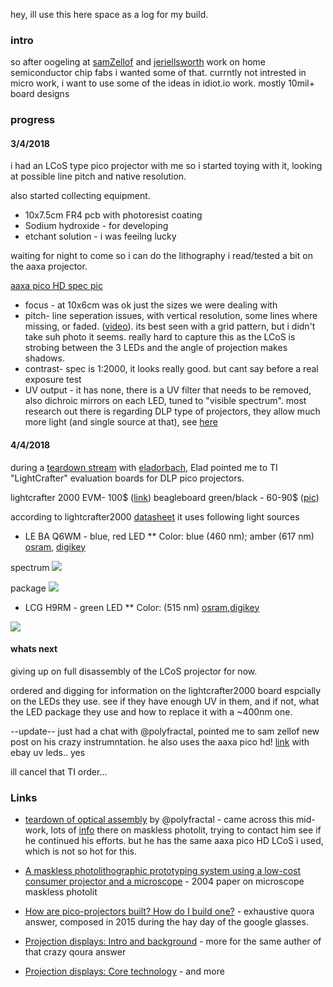 hey, ill use this here space as a log for my build.

### intro
so after oogeling at [samZellof](https://www.youtube.com/watch?v=TrmqZ0hgAXk) and [jeriellsworth](https://www.youtube.com/watch?v=w_znRopGtbE) work on home semiconductor chip fabs i wanted some of that. currntly not intrested in micro work, i want to use some of the ideas in idiot.io work. mostly 10mil+ board designs

### progress
#### 3/4/2018
i had an LCoS type pico projector with me so i started toying with it, looking at possible line pitch and native resolution. 

also started collecting equipment.
 
 * 10x7.5cm FR4 pcb with photoresist coating
 * Sodium hydroxide - for developing 
 * etchant solution - i was feeilng lucky

waiting for night to come so i can do the lithography i read/tested a bit on the aaxa projector.

[aaxa pico HD spec pic](https://i.imgur.com/abyuRuq.png)

* focus - at 10x6cm was ok just the sizes we were dealing with
* pitch- line seperation issues, with vertical resolution, some lines where missing, or faded.  ([video](https://photos.app.goo.gl/Z30P2FHup9IhtfJ62)). its best seen with a grid pattern, but i didn't take suh photo it seems. really hard to capture this as the LCoS is strobing between the 3 LEDs and the angle of projection makes shadows. 
* contrast- spec is 1:2000, it looks really good. but cant say before a real exposure test
* UV output - it has none, there is a UV filter that needs to be removed, also dichroic mirrors on each LED, tuned to "visible spectrum". most research out there is regarding DLP type of projectors, they allow much more light (and single source at that), see [here](https://sites.google.com/site/passive3d/Downhome/Topic1/part1knowledgerepresentationinprolog20)

#### 4/4/2018
during a [teardown stream](https://photos.app.goo.gl/9uD4XJf9v1d5l4xY2) with [eladorbach](http://eladorbach.blogspot.com), Elad pointed me to TI "LightCrafter" evaluation boards for DLP pico projectors.  

lightcrafter 2000 EVM- 100$  ([link](https://archive.is/dMBDm))
beagleboard green/black - 60-90$ ([pic](https://i.imgur.com/sUgdQur.png))

according to lightcrafter2000 [datasheet](http://www.ti.com/lit/ug/dlpu049c/dlpu049c.pdf) it uses following light sources

* LE BA Q6WM - blue, red LED
** Color: blue (460 nm); amber (617 nm) [osram](https://www.osram.com/os/ecat/OSRAM%20OSTAR%C2%AE%20Projection%20Compact%20LE%20BA%20Q6WM/com/en/class_pim_web_catalog_103489/global/prd_pim_device_2191190/), [digikey](https://www.digikey.com/product-detail/en/osram-opto-semiconductors-inc/LE-BA-Q6WM-1T3T-CE-HZJY-23-350-R18-ZC/LEBAQ6WM-1T3T-CE-HZJY-23-350-R18-ZC-ND/6709762)

spectrum
![](https://i.imgur.com/yN66bDyl.png)

package
![](https://i.imgur.com/9Fakw4cl.png)

* LCG H9RM - green LED
** Color: (515 nm) [osram](https://www.osram.com/os/ecat/OSRAM%20OSTAR%C2%AE%20Projection%20Cube%20LCG%20H9RM/com/en/class_pim_web_catalog_103489/global/prd_pim_device_2190826/),[digikey](https://www.digikey.com/product-detail/en/osram-opto-semiconductors-inc/LCG-H9RM-KZLZ-1/LCGH9RM-KZLZ-1-ND/4834206)

![](https://i.imgur.com/74W3fH8l.png)

#### whats next
giving up on full disassembly of the LCoS projector for now. 

ordered and digging for information on the lightcrafter2000 board espcially
on the LEDs they use. see if they have enough UV in them, and if not, what the LED package they use and how to replace it with a ~400nm one.

--update--
just had a chat with @polyfractal, pointed me to sam zellof new post on his crazy instrumntation. he also uses the aaxa pico hd! [link](http://sam.zeloof.xyz/maskless-photolithography/)  with ebay uv leds.. yes

ill cancel that TI order...

### Links

* [teardown of optical assembly](https://polyfractal.com/post/light-engine-teardown-redux/) by @polyfractal  - came across this mid-work, lots of [info](https://polyfractal.com/categories/makerfoundry/) there on maskless photolit, trying to contact him see if he continued his efforts. but he has the same aaxa pico HD LCoS i used, which is not so hot for this.

* [A maskless photolithographic prototyping system using a low-cost
consumer projector and a microscope](http://pages.pomona.edu/~dmt04747/Pubs/MasklessLithoAJP.pdf) - 2004 paper on microscope maskless photolit 

* [How are pico-projectors built? How do I build one?](https://www.quora.com/How-are-pico-projectors-built-How-do-I-build-one) - exhaustive quora answer, composed in 2015 during the hay day of the google glasses.  

* [Projection displays: Intro and background](https://interaxn.quora.com/Projection-displays-Intro-and-background) - more for the same auther of that crazy qoura answer
* [Projection displays: Core technology](https://interaxn.quora.com/Projection-displays-Core-technology) - and more
